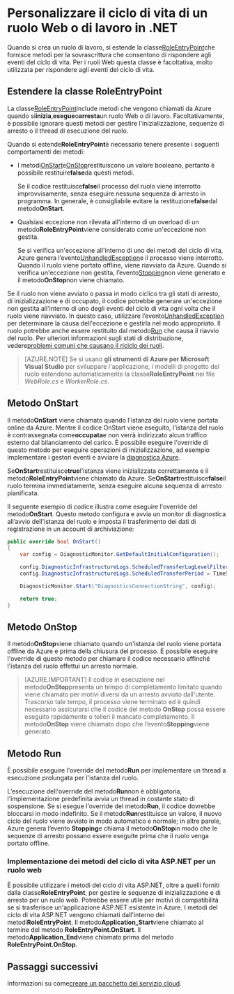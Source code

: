 <properties 
pageTitle="Gestire gli eventi del ciclo di vita del servizio cloud | Microsoft Azure" 
description="Informazioni su come utilizzare i metodi del ciclo di vita di un ruolo del Servizio Cloud in .NET" 
services="cloud-services" 
documentationCenter=".net" 
authors="Thraka" 
manager="timlt" 
editor=""/>
<tags 
ms.service="cloud-services" 
ms.workload="tbd" 
ms.tgt_pltfrm="na" 
ms.devlang="na" 
ms.topic="article" 
ms.date="09/06/2016" 
ms.author="adegeo"/>  

# Personalizzare il ciclo di vita di un ruolo Web o di lavoro in .NET

Quando si crea un ruolo di lavoro, si estende la classe[RoleEntryPoint](https://msdn.microsoft.com/library/azure/microsoft.windowsazure.serviceruntime.roleentrypoint.aspx)che fornisce metodi per la sovrascrittura che consentono di rispondere agli eventi del ciclo di vita. Per i ruoli Web questa classe è facoltativa, molto utilizzata per rispondere agli eventi del ciclo di vita.

## Estendere la classe RoleEntryPoint

La classe[RoleEntryPoint](https://msdn.microsoft.com/library/azure/microsoft.windowsazure.serviceruntime.roleentrypoint.aspx)include metodi che vengono chiamati da Azure quando si**inizia**,**esegue**o**arresta**un ruolo Web o di lavoro. Facoltativamente, è possibile ignorare questi metodi per gestire l'inizializzazione, sequenze di arresto o il thread di esecuzione del ruolo.

Quando si estende**RoleEntryPoint**è necessario tenere presente i seguenti comportamenti dei metodi:

-   I metodi[OnStart](https://msdn.microsoft.com/library/azure/microsoft.windowsazure.serviceruntime.roleentrypoint.onstart.aspx)e[OnStop](https://msdn.microsoft.com/library/azure/microsoft.windowsazure.serviceruntime.roleentrypoint.onstop.aspx)restituiscono un valore booleano, pertanto è possibile restituire**false**da questi metodi.

     Se il codice restituisce**false**il processo del ruolo viene interrotto improvvisamente, senza eseguire nessuna sequenza di arresto in programma. In generale, è consigliabile evitare la restituzione**false**dal metodo**OnStart**.
     
-   Qualsiasi eccezione non rilevata all'interno di un overload di un metodo**RoleEntryPoint**viene considerato come un'eccezione non gestita.

     Se si verifica un'eccezione all'interno di uno dei metodi del ciclo di vita, Azure genera l’evento[UnhandledException](https://msdn.microsoft.com/library/system.appdomain.unhandledexception.aspx)e il processo viene interrotto. Quando il ruolo viene portato offline, viene riavviato da Azure. Quando si verifica un'eccezione non gestita, l’evento[Stopping](https://msdn.microsoft.com/library/azure/microsoft.windowsazure.serviceruntime.roleenvironment.stopping.aspx)non viene generato e il metodo**OnStop**non viene chiamato.

Se il ruolo non viene avviato o passa in modo ciclico tra gli stati di arresto, di inizializzazione e di occupato, il codice potrebbe generare un'eccezione non gestita all'interno di uno degli eventi del ciclo di vita ogni volta che il ruolo viene riavviato. In questo caso, utilizzare l’evento[UnhandledException](https://msdn.microsoft.com/library/system.appdomain.unhandledexception.aspx) per determinare la causa dell'eccezione e gestirla nel modo appropriato. Il ruolo potrebbe anche essere restituito dal metodo[Run](https://msdn.microsoft.com/library/azure/microsoft.windowsazure.serviceruntime.roleentrypoint.run.aspx) che causa il riavvio del ruolo. Per ulteriori informazioni sugli stati di distribuzione, vedere[problemi comuni che causano il riciclo dei ruoli](cloud-services-troubleshoot-common-issues-which-cause-roles-recycle.md).

> [AZURE.NOTE] Se si usano **gli strumenti di Azure per Microsoft Visual Studio** per sviluppare l'applicazione, i modelli di progetto del ruolo estendono automaticamente la classe**RoleEntryPoint** nei file *WebRole.cs* e *WorkerRole.cs*.

## Metodo OnStart

Il metodo**OnStart** viene chiamato quando l'istanza del ruolo viene portata online da Azure. Mentre il codice OnStart viene eseguito, l'istanza del ruolo è contrassegnata come**occupata**e non verrà indirizzato alcun traffico esterno dal bilanciamento del carico. È possibile eseguire l'override di questo metodo per eseguire operazioni di inizializzazione, ad esempio implementare i gestori eventi e avviare la [diagnostica Azure](cloud-services-how-to-monitor.md).

Se**OnStart**restituisce**true**l'istanza viene inizializzata correttamente e il metodo**RoleEntryPoint**viene chiamato da Azure. Se**OnStart**restituisce**false**il ruolo termina immediatamente, senza eseguire alcuna sequenza di arresto pianificata.

Il seguente esempio di codice illustra come eseguire l'override del metodo**OnStart**. Questo metodo configura e avvia un monitor di diagnostica all’avvio dell'istanza del ruolo e imposta il trasferimento dei dati di registrazione in un account di archiviazione:

```csharp
public override bool OnStart()
{
    var config = DiagnosticMonitor.GetDefaultInitialConfiguration();

    config.DiagnosticInfrastructureLogs.ScheduledTransferLogLevelFilter = LogLevel.Error;
    config.DiagnosticInfrastructureLogs.ScheduledTransferPeriod = TimeSpan.FromMinutes(5);

    DiagnosticMonitor.Start("DiagnosticsConnectionString", config);

    return true;
}
```

## Metodo OnStop

Il metodo**OnStop**viene chiamato quando un'istanza del ruolo viene portata offline da Azure e prima della chiusura del processo. È possibile eseguire l'override di questo metodo per chiamare il codice necessario affinché l'istanza del ruolo effettui un arresto normale.

> [AZURE.IMPORTANT] Il codice in esecuzione nel metodo**OnStop**presenta un tempo di completamento limitato quando viene chiamato per motivi diversi da un arresto avviato dall'utente. Trascorso tale tempo, il processo viene terminato ed è quindi necessario assicurarsi che il codice del metodo **OnStop** possa essere eseguito rapidamente o tolleri il mancato completamento. Il metodo**OnStop** viene chiamato dopo che l’evento**Stopping**viene generato.


## Metodo Run

È possibile eseguire l'override del metodo**Run** per implementare un thread a esecuzione prolungata per l'istanza del ruolo.

L’esecuzione dell'override del metodo**Run**non è obbligatoria, l'implementazione predefinita avvia un thread in costante stato di sospensione. Se si esegue l'override del metodo**Run**, il codice dovrebbe bloccarsi in modo indefinito. Se il metodo**Run**restituisce un valore, il nuovo ciclo del ruolo viene avviato in modo automatico e normale; in altre parole, Azure genera l’evento **Stopping**e chiama il metodo**OnStop**in modo che le sequenze di arresto possano essere eseguite prima che il ruolo venga portato offline.


### Implementazione dei metodi del ciclo di vita ASP.NET per un ruolo web

È possibile utilizzare i metodi del ciclo di vita ASP.NET, oltre a quelli forniti dalla classe**RoleEntryPoint**, per gestire le sequenze di inizializzazione e di arresto per un ruolo web. Potrebbe essere utile per motivi di compatibilità se si trasferisce un'applicazione ASP.NET esistente in Azure. I metodi del ciclo di vita ASP.NET vengono chiamati dall'interno dei metodi**RoleEntryPoint**. Il metodo**Application\_Start**viene chiamato al termine del metodo **RoleEntryPoint.OnStart**. Il metodo**Application\_End**viene chiamato prima del metodo **RoleEntryPoint.OnStop**.

## Passaggi successivi
Informazioni su come[creare un pacchetto del servizio cloud](cloud-services-model-and-package.md).

<!---HONumber=AcomDC_0914_2016-->